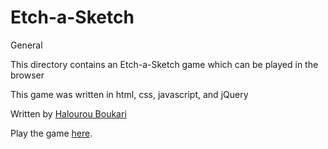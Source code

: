 # Etch-a-Sketch

General

This directory contains an Etch-a-Sketch game which can be played in the browser

This game was written in html, css, javascript, and jQuery

Written by [Halourou Boukari](https://github.com/halourou)

Play the game [here]().
